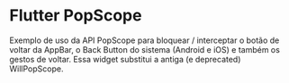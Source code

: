 # Flutter PopScope

Exemplo de uso da API PopScope para bloquear / interceptar o botão de voltar da AppBar, o Back Button do sistema (Android e iOS) e também os gestos de voltar. Essa widget substitui a antiga (e deprecated) WillPopScope. 
